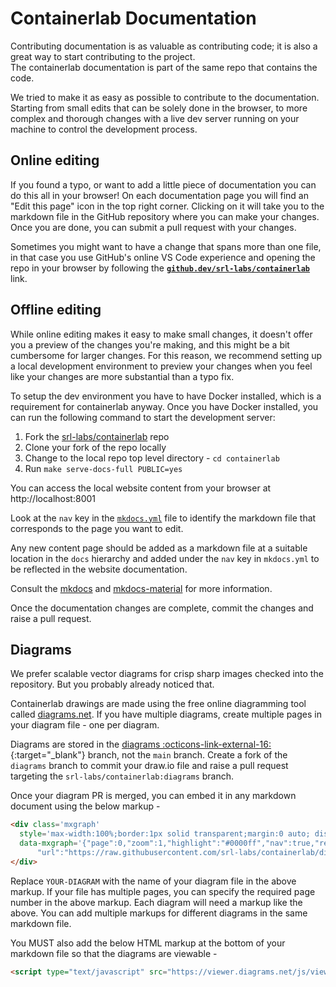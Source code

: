 # Containerlab Documentation

Contributing documentation is as valuable as contributing code; it is also a great way to start contributing to the project.  
The containerlab documentation is part of the same repo that contains the code.

We tried to make it as easy as possible to contribute to the documentation. Starting from small edits that can be solely done in the browser, to more complex and thorough changes with a live dev server running on your machine to control the development process.

## Online editing

If you found a typo, or want to add a little piece of documentation you can do this all in your browser! On each documentation page you will find an "Edit this page" icon in the top right corner. Clicking on it will take you to the markdown file in the GitHub repository where you can make your changes. Once you are done, you can submit a pull request with your changes.

Sometimes you might want to have a change that spans more than one file, in that case you use GitHub's online VS Code experience and opening the repo in your browser by following the [**`github.dev/srl-labs/containerlab`**](https://github.dev/srl-labs/containerlab) link.

## Offline editing

While online editing makes it easy to make small changes, it doesn't offer you a preview of the changes you're making, and this might be a bit cumbersome for larger changes. For this reason, we recommend setting up a local development environment to preview your changes when you feel like your changes are more substantial than a typo fix.

To setup the dev environment you have to have Docker installed, which is a requirement for containerlab anyway. Once you have Docker installed, you can run the following command to start the development server:

1. Fork the [srl-labs/containerlab](https://github.com/srl-labs/containerlab) repo
2. Clone your fork of the repo locally
3. Change to the local repo top level directory - `cd containerlab`
4. Run `make serve-docs-full PUBLIC=yes`

You can access the local website content from your browser at http://localhost:8001

Look at the `nav` key in the [`mkdocs.yml`](https://github.com/srl-labs/containerlab/blob/main/mkdocs.yml) file to identify the markdown file that corresponds to the page you want to edit.

Any new content page should be added as a markdown file at a suitable location in the `docs` hierarchy and added under the `nav` key in `mkdocs.yml` to be reflected in the website documentation.

Consult the [mkdocs](https://www.mkdocs.org/) and [mkdocs-material](https://squidfunk.github.io/mkdocs-material/) for more information.

Once the documentation changes are complete, commit the changes and raise a pull request.

## Diagrams

We prefer scalable vector diagrams for crisp sharp images checked into the repository. But you probably already noticed that.

Containerlab drawings are made using the free online diagramming tool called [diagrams.net](https://diagrams.net). If you have multiple diagrams, create multiple pages in your diagram file - one per diagram.

Diagrams are stored in the [diagrams :octicons-link-external-16:](https://github.com/srl-labs/containerlab/tree/diagrams){:target="\_blank"} branch, not the `main` branch. Create a fork of the `diagrams` branch to commit your draw.io file and raise a pull request targeting the `srl-labs/containerlab:diagrams` branch.

Once your diagram PR is merged, you can embed it in any markdown document using the below markup -

```html
<div class='mxgraph'
  style='max-width:100%;border:1px solid transparent;margin:0 auto; display:block;'
  data-mxgraph='{"page":0,"zoom":1,"highlight":"#0000ff","nav":true,"resize":true,"edit":"_blank",
      "url":"https://raw.githubusercontent.com/srl-labs/containerlab/diagrams/YOUR-DIAGRAM.drawio"}'>
</div>
```

Replace `YOUR-DIAGRAM` with the name of your diagram file in the above markup. If your file has multiple pages, you can specify the required page number in the above markup. Each diagram will need a markup like the above. You can add multiple markups for different diagrams in the same markdown file.

You MUST also add the below HTML markup at the bottom of your markdown file so that the diagrams are viewable -

```html
<script type="text/javascript" src="https://viewer.diagrams.net/js/viewer-static.min.js" async></script>
```
